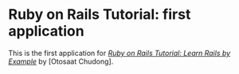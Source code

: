 # Ruby on Rails Tutorial: first application

This is the first application for
[*Ruby on Rails Tutorial: Learn Rails by Example*](http://railstutorial.org/) 
by [Otosaat Chudong].